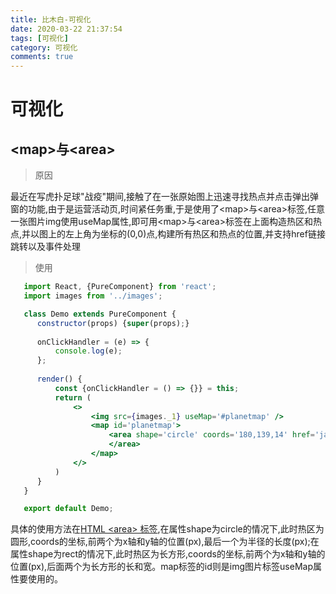 ```yaml
---
title: 比木白-可视化
date: 2020-03-22 21:37:54
tags: [可视化]
category: 可视化
comments: true
---
```


# 可视化

  ## \<map\>与\<area\>

  > 原因

  最近在写虎扑足球"战疫"期间,接触了在一张原始图上迅速寻找热点并点击弹出弹窗的功能,由于是运营活动页,时间紧任务重,于是使用了\<map\>与\<area\>标签,任意一张图片img使用useMap属性,即可用\<map\>与\<area\>标签在上面构造热区和热点,并以图上的左上角为坐标的(0,0)点,构建所有热区和热点的位置,并支持href链接跳转以及事件处理
  
  > 使用

  ```jsx harmony
     import React, {PureComponent} from 'react';
     import images from '../images';

     class Demo extends PureComponent {
        constructor(props) {super(props);}
        
        onClickHandler = (e) => {
            console.log(e);
        };   
        
        render() {
            const {onClickHandler = () => {}} = this;
            return (
                <>
                    <img src={images._1} useMap='#planetmap' />
                    <map id='planetmap'>
                        <area shape='circle' coords='180,139,14' href='javascript:void(0);' onClick={onClickHandler}>
                        </area>
                    </map>
                </>
            )
        }    
     }

     export default Demo;
  ```

  具体的使用方法在<a href='https://www.w3school.com.cn/tags/tag_area.asp' target='_blank'>HTML \<area\> 标签</a>,在属性shape为circle的情况下,此时热区为圆形,coords的坐标,前两个为x轴和y轴的位置(px),最后一个为半径的长度(px);在属性shape为rect的情况下,此时热区为长方形,coords的坐标,前两个为x轴和y轴的位置(px),后面两个为长方形的长和宽。map标签的id则是img图片标签useMap属性要使用的。
